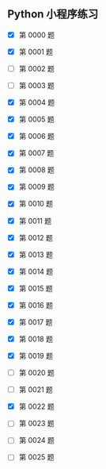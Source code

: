 ## Python 小程序练习 ##

- [X] 第 0000 题
- [X] 第 0001 题
- [ ] 第 0002 题
- [ ] 第 0003 题
- [X] 第 0004 题
- [X] 第 0005 题
- [X] 第 0006 题
- [X] 第 0007 题
- [X] 第 0008 题
- [X] 第 0009 题
- [X] 第 0010 题
- [X] 第 0011 题
- [X] 第 0012 题
- [X] 第 0013 题
- [X] 第 0014 题
- [X] 第 0015 题
- [X] 第 0016 题
- [X] 第 0017 题
- [X] 第 0018 题
- [X] 第 0019 题
- [ ] 第 0020 题
- [ ] 第 0021 题
- [X] 第 0022 题
- [ ] 第 0023 题
- [ ] 第 0024 题
- [ ] 第 0025 题

